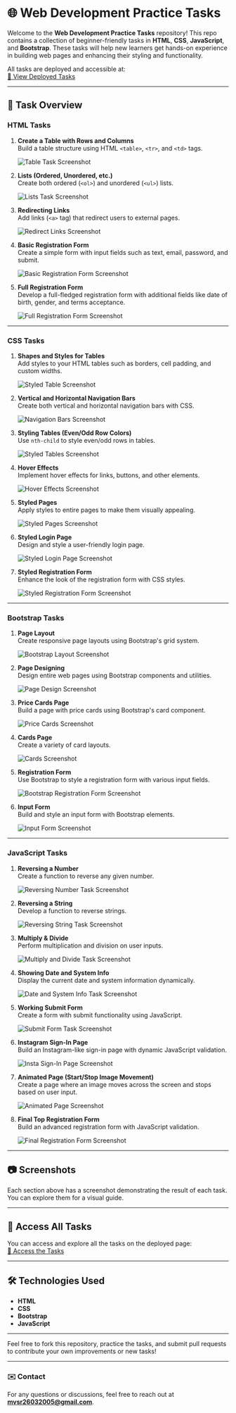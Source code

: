 # 🌐 Web Development Practice Tasks

Welcome to the **Web Development Practice Tasks** repository! This repo contains a collection of beginner-friendly tasks in **HTML**, **CSS**, **JavaScript**, and **Bootstrap**. These tasks will help new learners get hands-on experience in building web pages and enhancing their styling and functionality.

All tasks are deployed and accessible at:  
[🔗 View Deployed Tasks](https://mycode100.github.io/tsts-tasks/)

---

## 📂 Task Overview

### HTML Tasks
1. **Create a Table with Rows and Columns**  
   Build a table structure using HTML `<table>`, `<tr>`, and `<td>` tags.
   
   ![Table Task Screenshot](html%20images/t1.png)

2. **Lists (Ordered, Unordered, etc.)**  
   Create both ordered (`<ol>`) and unordered (`<ul>`) lists.

   ![Lists Task Screenshot](html%20images/t2.png)

3. **Redirecting Links**  
   Add links (`<a>` tag) that redirect users to external pages.

   ![Redirect Links Screenshot](html%20images/t3.png)

4. **Basic Registration Form**  
   Create a simple form with input fields such as text, email, password, and submit.

   ![Basic Registration Form Screenshot](html%20images/t4.png)

5. **Full Registration Form**  
   Develop a full-fledged registration form with additional fields like date of birth, gender, and terms acceptance.

   ![Full Registration Form Screenshot](html%20images/t5.png)

---

### CSS Tasks
1. **Shapes and Styles for Tables**  
   Add styles to your HTML tables such as borders, cell padding, and custom widths.

   ![Styled Table Screenshot](css%20images/t1.png)

2. **Vertical and Horizontal Navigation Bars**  
   Create both vertical and horizontal navigation bars with CSS.

   ![Navigation Bars Screenshot](css%20images/t2.png)

3. **Styling Tables (Even/Odd Row Colors)**  
   Use `nth-child` to style even/odd rows in tables.

   ![Styled Tables Screenshot](css%20images/t3.png)

4. **Hover Effects**  
   Implement hover effects for links, buttons, and other elements.

   ![Hover Effects Screenshot](css%20images/t4.png)

5. **Styled Pages**  
   Apply styles to entire pages to make them visually appealing.

   ![Styled Pages Screenshot](css%20images/t5.png)

6. **Styled Login Page**  
   Design and style a user-friendly login page.

   ![Styled Login Page Screenshot](css%20images/t6.png)

7. **Styled Registration Form**  
   Enhance the look of the registration form with CSS styles.

   ![Styled Registration Form Screenshot](css%20images/t7.png)

---

### Bootstrap Tasks
1. **Page Layout**  
   Create responsive page layouts using Bootstrap's grid system.

   ![Bootstrap Layout Screenshot](boot%20images/t1.png)

2. **Page Designing**  
   Design entire web pages using Bootstrap components and utilities.

   ![Page Design Screenshot](boot%20images/t2.png)

3. **Price Cards Page**  
   Build a page with price cards using Bootstrap's card component.

   ![Price Cards Screenshot](boot%20images/t3.png)

4. **Cards Page**  
   Create a variety of card layouts.

   ![Cards Screenshot](boot%20images/t4.png)

5. **Registration Form**  
   Use Bootstrap to style a registration form with various input fields.

   ![Bootstrap Registration Form Screenshot](boot%20images/t5.png)

6. **Input Form**  
   Build and style an input form with Bootstrap elements.

   ![Input Form Screenshot](boot%20images/t6.png)

---

### JavaScript Tasks
1. **Reversing a Number**  
   Create a function to reverse any given number.

   ![Reversing Number Task Screenshot](js%20tasks/t1.png)

2. **Reversing a String**  
   Develop a function to reverse strings.

   ![Reversing String Task Screenshot](js%20tasks/t2.png)

3. **Multiply & Divide**  
   Perform multiplication and division on user inputs.

   ![Multiply and Divide Task Screenshot](js%20tasks/t3.png)

4. **Showing Date and System Info**  
   Display the current date and system information dynamically.

   ![Date and System Info Task Screenshot](js%20tasks/t4.png)

5. **Working Submit Form**  
   Create a form with submit functionality using JavaScript.

   ![Submit Form Task Screenshot](js%20tasks/t5.png)

6. **Instagram Sign-In Page**  
   Build an Instagram-like sign-in page with dynamic JavaScript validation.

   ![Insta Sign-In Page Screenshot](js%20tasks/t6.png)

7. **Animated Page (Start/Stop Image Movement)**  
   Create a page where an image moves across the screen and stops based on user input.

   ![Animated Page Screenshot](js%20tasks/t7.png)

8. **Final Top Registration Form**  
   Build an advanced registration form with JavaScript validation.

   ![Final Registration Form Screenshot](js%20tasks/t8.png)

---

## 📷 Screenshots
Each section above has a screenshot demonstrating the result of each task. You can explore them for a visual guide.

---

## 📂 Access All Tasks
You can access and explore all the tasks on the deployed page:  
[🔗 Access the Tasks](https://mycode100.github.io/tsts-tasks/)

---

## 🛠️ Technologies Used
- **HTML**
- **CSS**
- **Bootstrap**
- **JavaScript**

---

Feel free to fork this repository, practice the tasks, and submit pull requests to contribute your own improvements or new tasks!

---

### ✉️ Contact
For any questions or discussions, feel free to reach out at **mvsr26032005@gmail.com**.
